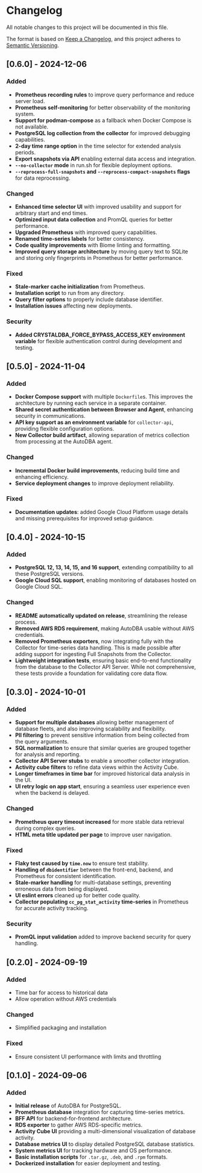 # Changelog

All notable changes to this project will be documented in this file.

The format is based on [Keep a Changelog](https://keepachangelog.com/en/1.0.0/), and this project adheres to [Semantic Versioning](https://semver.org/).

## [0.6.0] - 2024-12-06

### Added
- **Prometheus recording rules** to improve query performance and reduce server load.
- **Prometheus self-monitoring** for better observability of the monitoring system.
- **Support for podman-compose** as a fallback when Docker Compose is not available.
- **PostgreSQL log collection from the collector** for improved debugging capabilities.
- **2-day time range option** in the time selector for extended analysis periods.
- **Export snapshots via API** enabling external data access and integration.
- **`--no-collector` mode** in run.sh for flexible deployment options.
- **`--reprocess-full-snapshots` and `--reprocess-compact-snapshots` flags** for data reprocessing.

### Changed
- **Enhanced time selector UI** with improved usability and support for arbitrary start and end times.
- **Optimized input data collection** and PromQL queries for better performance.
- **Upgraded Prometheus** with improved query capabilities.
- **Renamed time-series labels** for better consistency.
- **Code quality improvements** with Biome linting and formatting.
- **Improved query storage architecture** by moving query text to SQLite and storing only fingerprints in Prometheus for better performance.

### Fixed
- **Stale-marker cache initialization** from Prometheus.
- **Installation script** to run from any directory.
- **Query filter options** to properly include database identifier.
- **Installation issues** affecting new deployments.

### Security    
- **Added CRYSTALDBA_FORCE_BYPASS_ACCESS_KEY environment variable** for flexible authentication control during development and testing.

## [0.5.0] - 2024-11-04

### Added
- **Docker Compose support** with multiple `Dockerfile`s. This improves the architecture by running each service in a separate container.
- **Shared secret authentication between Browser and Agent**, enhancing security in communications.
- **API key support as an environment variable** for `collector-api`, providing flexible configuration options.
- **New Collector build artifact**, allowing separation of metrics collection from processing at the AutoDBA agent.

### Changed
- **Incremental Docker build improvements**, reducing build time and enhancing efficiency.
- **Service deployment changes** to improve deployment reliability.

### Fixed
- **Documentation updates**: added Google Cloud Platform usage details and missing prerequisites for improved setup guidance.

## [0.4.0] - 2024-10-15

### Added
- **PostgreSQL 12, 13, 14, 15, and 16 support**, extending compatibility to all these PostgreSQL versions.
- **Google Cloud SQL support**, enabling monitoring of databases hosted on Google Cloud SQL.

### Changed
- **README automatically updated on release**, streamlining the release process.
- **Removed AWS RDS requirement**, making AutoDBA usable without AWS credentials.
- **Removed Prometheus exporters**, now integrating fully with the Collector for time-series data handling. This is made possible after adding support for ingesting Full Snapshots from the Collector.
- **Lightweight integration tests**, ensuring basic end-to-end functionality from the database to the Collector API Server. While not comprehensive, these tests provide a foundation for validating core data flow.

## [0.3.0] - 2024-10-01

### Added
- **Support for multiple databases** allowing better management of database fleets, and also improving scalability and flexibility.
- **PII filtering** to prevent sensitive information from being collected from the query arguments.
- **SQL normalization** to ensure that similar queries are grouped together for analysis and reporting.
- **Collector API Server stubs** to enable a smoother collector integration.
- **Activity cube filters** to refine data views within the Activity Cube.
- **Longer timeframes in time bar** for improved historical data analysis in the UI.
- **UI retry logic on app start**, ensuring a seamless user experience even when the backend is delayed.

### Changed
- **Prometheus query timeout increased** for more stable data retrieval during complex queries.
- **HTML meta title updated per page** to improve user navigation.

### Fixed
- **Flaky test caused by `time.now`** to ensure test stability.
- **Handling of `dbidentifier`** between the front-end, backend, and Prometheus for consistent identification.
- **Stale-marker handling** for multi-database settings, preventing erroneous data from being displayed.
- **UI eslint errors** cleaned up for better code quality.
- **Collector populating `cc_pg_stat_activity` time-series** in Prometheus for accurate activity tracking.

### Security
- **PromQL input validation** added to improve backend security for query handling.

## [0.2.0] - 2024-09-19

### Added
- Time bar for access to historical data
- Allow operation without AWS credentials

### Changed
- Simplified packaging and installation

### Fixed
- Ensure consistent UI performance with limits and throttling

## [0.1.0] - 2024-09-06

### Added
- **Initial release** of AutoDBA for PostgreSQL.
- **Prometheus database** integration for capturing time-series metrics.
- **BFF API** for backend-for-frontend architecture.
- **RDS exporter** to gather AWS RDS-specific metrics.
- **Activity Cube UI** providing a multi-dimensional visualization of database activity.
- **Database metrics UI** to display detailed PostgreSQL database statistics.
- **System metrics UI** for tracking hardware and OS performance.
- **Basic installation scripts** for `.tar.gz`, `.deb`, and `.rpm` formats.
- **Dockerized installation** for easier deployment and testing.
